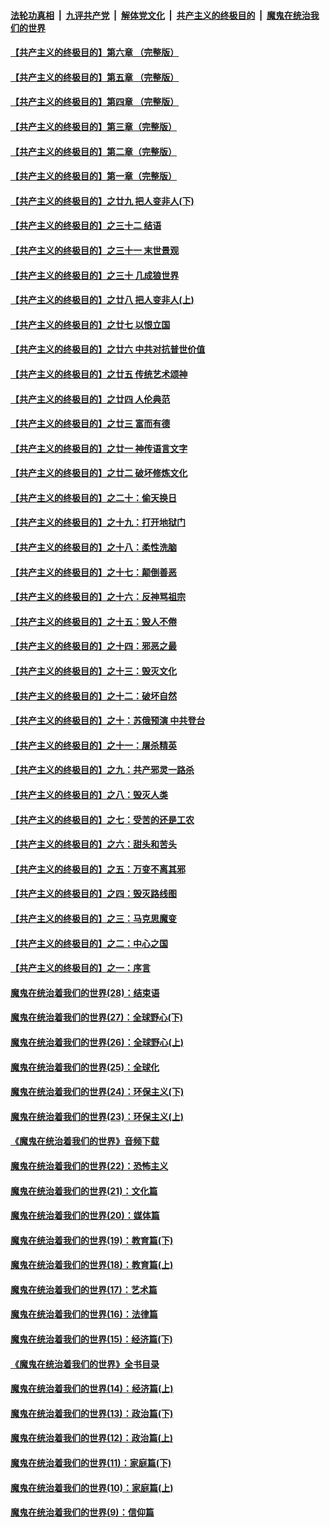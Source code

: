 ####  [法轮功真相](../../../../basic/blob/master/README.md?t=04181801) &nbsp;|&nbsp; [九评共产党](../../../../9ping.md/blob/master/README.md?t=04181801) &nbsp;|&nbsp; [解体党文化](../../../../jtdwh.md/blob/master/README.md?t=04181801)  &nbsp;|&nbsp; [共产主义的终极目的](../../../../gczydzjmd.md/blob/master/README.md?t=04181801) &nbsp;|&nbsp; [魔鬼在统治我们的世界](../../../../mgztzwmdsj.md/blob/master/README.md?t=04181801) 

#### [【共产主义的终极目的】第六章 （完整版）](../pages/nsc422/n11428913.md?t=04181801) 

#### [【共产主义的终极目的】第五章 （完整版）](../pages/nsc422/n11428912.md?t=04181801) 

#### [【共产主义的终极目的】第四章 （完整版）](../pages/nsc422/n11428907.md?t=04181801) 

#### [【共产主义的终极目的】第三章（完整版）](../pages/nsc422/n11428848.md?t=04181801) 

#### [【共产主义的终极目的】第二章（完整版）](../pages/nsc422/n11428831.md?t=04181801) 

#### [【共产主义的终极目的】第一章（完整版）](../pages/nsc422/n11417651.md?t=04181801) 

#### [【共产主义的终极目的】之廿九 把人变非人(下)](../pages/nsc422/n11344140.md?t=04181801) 

#### [【共产主义的终极目的】之三十二 结语](../pages/nsc422/n11360535.md?t=04181801) 

#### [【共产主义的终极目的】之三十一 末世景观](../pages/nsc422/n11351129.md?t=04181801) 

#### [【共产主义的终极目的】之三十 几成狼世界](../pages/nsc422/n11348280.md?t=04181801) 

#### [【共产主义的终极目的】之廿八 把人变非人(上)](../pages/nsc422/n11340492.md?t=04181801) 

#### [【共产主义的终极目的】之廿七 以恨立国](../pages/nsc422/n11336944.md?t=04181801) 

#### [【共产主义的终极目的】之廿六 中共对抗普世价值](../pages/nsc422/n11324785.md?t=04181801) 

#### [【共产主义的终极目的】之廿五 传统艺术颂神](../pages/nsc422/n11296396.md?t=04181801) 

#### [【共产主义的终极目的】之廿四 人伦典范](../pages/nsc422/n11296397.md?t=04181801) 

#### [【共产主义的终极目的】之廿三 富而有德](../pages/nsc422/n11283598.md?t=04181801) 

#### [【共产主义的终极目的】之廿一 神传语言文字](../pages/nsc422/n11263265.md?t=04181801) 

#### [【共产主义的终极目的】之廿二 破坏修炼文化](../pages/nsc422/n11245728.md?t=04181801) 

#### [【共产主义的终极目的】之二十：偷天换日](../pages/nsc422/n11238846.md?t=04181801) 

#### [【共产主义的终极目的】之十九：打开地狱门](../pages/nsc422/n11206376.md?t=04181801) 

#### [【共产主义的终极目的】之十八：柔性洗脑](../pages/nsc422/n11199994.md?t=04181801) 

#### [【共产主义的终极目的】之十七：颠倒善恶](../pages/nsc422/n11179782.md?t=04181801) 

#### [【共产主义的终极目的】之十六：反神骂祖宗](../pages/nsc422/n11166798.md?t=04181801) 

#### [【共产主义的终极目的】之十五：毁人不倦](../pages/nsc422/n11166792.md?t=04181801) 

#### [【共产主义的终极目的】之十四：邪恶之最](../pages/nsc422/n11150249.md?t=04181801) 

#### [【共产主义的终极目的】之十三：毁灭文化](../pages/nsc422/n11135227.md?t=04181801) 

#### [【共产主义的终极目的】之十二：破坏自然](../pages/nsc422/n11135214.md?t=04181801) 

#### [【共产主义的终极目的】之十：苏俄预演 中共登台](../pages/nsc422/n11118424.md?t=04181801) 

#### [【共产主义的终极目的】之十一：屠杀精英](../pages/nsc422/n11118442.md?t=04181801) 

#### [【共产主义的终极目的】之九：共产邪灵一路杀](../pages/nsc422/n11114139.md?t=04181801) 

#### [【共产主义的终极目的】之八：毁灭人类](../pages/nsc422/n11108503.md?t=04181801) 

#### [【共产主义的终极目的】之七：受苦的还是工农](../pages/nsc422/n11101809.md?t=04181801) 

#### [【共产主义的终极目的】之六：甜头和苦头](../pages/nsc422/n11096971.md?t=04181801) 

#### [【共产主义的终极目的】之五：万变不离其邪](../pages/nsc422/n11091285.md?t=04181801) 

#### [【共产主义的终极目的】之四：毁灭路线图](../pages/nsc422/n11086284.md?t=04181801) 

#### [【共产主义的终极目的】之三：马克思魔变](../pages/nsc422/n11061941.md?t=04181801) 

#### [【共产主义的终极目的】之二：中心之国](../pages/nsc422/n11047728.md?t=04181801) 

#### [【共产主义的终极目的】之一：序言](../pages/nsc422/n11086077.md?t=04181801) 

#### [魔鬼在统治着我们的世界(28)：结束语](../pages/nsc422/n10936246.md?t=04181801) 

#### [魔鬼在统治着我们的世界(27)：全球野心(下)](../pages/nsc422/n10928319.md?t=04181801) 

#### [魔鬼在统治着我们的世界(26)：全球野心(上)](../pages/nsc422/n10900318.md?t=04181801) 

#### [魔鬼在统治着我们的世界(25)：全球化](../pages/nsc422/n10788205.md?t=04181801) 

#### [魔鬼在统治着我们的世界(24)：环保主义(下)](../pages/nsc422/n10695307.md?t=04181801) 

#### [魔鬼在统治着我们的世界(23)：环保主义(上)](../pages/nsc422/n10688613.md?t=04181801) 

#### [《魔鬼在统治着我们的世界》音频下载](../pages/nsc422/n10635553.md?t=04181801) 

#### [魔鬼在统治着我们的世界(22)：恐怖主义](../pages/nsc422/n10614727.md?t=04181801) 

#### [魔鬼在统治着我们的世界(21)：文化篇](../pages/nsc422/n10597706.md?t=04181801) 

#### [魔鬼在统治着我们的世界(20)：媒体篇](../pages/nsc422/n10586579.md?t=04181801) 

#### [魔鬼在统治着我们的世界(19)：教育篇(下)](../pages/nsc422/n10564808.md?t=04181801) 

#### [魔鬼在统治着我们的世界(18)：教育篇(上)](../pages/nsc422/n10526970.md?t=04181801) 

#### [魔鬼在统治着我们的世界(17)：艺术篇](../pages/nsc422/n10499093.md?t=04181801) 

#### [魔鬼在统治着我们的世界(16)：法律篇](../pages/nsc422/n10485969.md?t=04181801) 

#### [魔鬼在统治着我们的世界(15)：经济篇(下)](../pages/nsc422/n10469975.md?t=04181801) 

#### [《魔鬼在统治着我们的世界》全书目录](../pages/nsc422/n10464261.md?t=04181801) 

#### [魔鬼在统治着我们的世界(14)：经济篇(上)](../pages/nsc422/n10457370.md?t=04181801) 

#### [魔鬼在统治着我们的世界(13)：政治篇(下)](../pages/nsc422/n10448270.md?t=04181801) 

#### [魔鬼在统治着我们的世界(12)：政治篇(上)](../pages/nsc422/n10444576.md?t=04181801) 

#### [魔鬼在统治着我们的世界(11)：家庭篇(下)](../pages/nsc422/n10440961.md?t=04181801) 

#### [魔鬼在统治着我们的世界(10)：家庭篇(上)](../pages/nsc422/n10435448.md?t=04181801) 

#### [魔鬼在统治着我们的世界(9)：信仰篇](../pages/nsc422/n10432159.md?t=04181801) 

